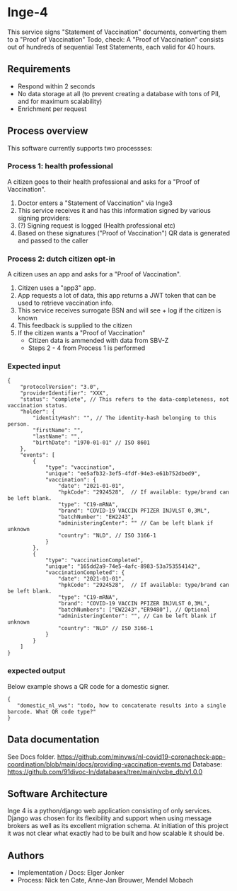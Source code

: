 # Inge-4

This service signs "Statement of Vaccination" documents, converting them to a "Proof of Vaccination"
Todo, check: A "Proof of Vaccination" consists out of hundreds of sequential Test Statements, each valid for 40 hours.

## Requirements
- Respond within 2 seconds
- No data storage at all (to prevent creating a database with tons of PII, and for maximum scalability)
- Enrichment per request


## Process overview

This software currently supports two processses:

### Process 1: health professional
A citizen goes to their health professional and asks for a "Proof of Vaccination".

1) Doctor enters a "Statement of Vaccination" via Inge3
2) This service receives it and has this information signed by various signing providers:
3) (?) Signing request is logged (Health professional etc)
4) Based on these signatures ("Proof of Vaccination") QR data is generated and passed to the caller


### Process 2: dutch citizen opt-in
A citizen uses an app and asks for a "Proof of Vaccination".

1) Citizen uses a "app3" app.
2) App requests a lot of data, this app returns a JWT token that can be used to retrieve vaccination info.
3) This service receives surrogate BSN and will see + log if the citizen is known
4) This feedback is supplied to the citizen
5) If the citizen wants a "Proof of Vaccination"
   - Citizen data is ammended with data from SBV-Z
   - Steps 2 - 4 from Process 1 is performed


### Expected input

```json5
{
    "protocolVersion": "3.0",
    "providerIdentifier": "XXX",
    "status": "complete", // This refers to the data-completeness, not vaccination status.
    "holder": {
        "identityHash": "", // The identity-hash belonging to this person.
        "firstName": "",
        "lastName": "",
        "birthDate": "1970-01-01" // ISO 8601
    },
    "events": [
        {
            "type": "vaccination",
            "unique": "ee5afb32-3ef5-4fdf-94e3-e61b752dbed9",
            "vaccination": {
                "date": "2021-01-01",
                "hpkCode": "2924528",  // If available: type/brand can be left blank.
                "type": "C19-mRNA",
                "brand": "COVID-19 VACCIN PFIZER INJVLST 0,3ML",
                "batchNumber": "EW2243",
                "administeringCenter": "" // Can be left blank if unknown
                "country": "NLD", // ISO 3166-1
            }
        },
        {
            "type": "vaccinationCompleted",
            "unique": "165dd2a9-74e5-4afc-8983-53a753554142",
            "vaccinationCompleted": {
                "date": "2021-01-01",
                "hpkCode": "2924528",  // If available: type/brand can be left blank.
                "type": "C19-mRNA",
                "brand": "COVID-19 VACCIN PFIZER INJVLST 0,3ML",
                "batchNumbers": ["EW2243","ER9480"], // Optional
                "administeringCenter": "", // Can be left blank if unknown
                "country": "NLD" // ISO 3166-1
            }
        }
    ]    
}
```


### expected output
Below example shows a QR code for a domestic signer.
```json5
{
   "domestic_nl_vws": "todo, how to concatenate results into a single barcode. What QR code type?"
}
```


## Data documentation
See Docs folder.
https://github.com/minvws/nl-covid19-coronacheck-app-coordination/blob/main/docs/providing-vaccination-events.md
Database: https://github.com/91divoc-ln/databases/tree/main/vcbe_db/v1.0.0


## Software Architecture
Inge 4 is a python/django web application consisting of only services. Django was chosen for its flexibility and support
when using message brokers as well as its excellent migration schema. At initiation of this project it was not clear
what exactly had to be built and how scalable it should be.


## Authors
- Implementation / Docs: Elger Jonker
- Process: Nick ten Cate, Anne-Jan Brouwer, Mendel Mobach
